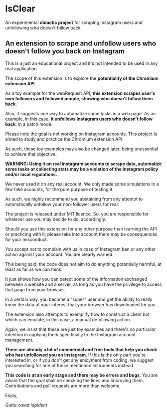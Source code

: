 # IsClear

An experimental  **didactic project** for scraping Instagram users and unfollowing who doesn't follow back.

## An extension to scrape and unfollow users who doesn't follow you back on Instagram

This is a just an educational project and it's not intended to be used in any real application.


The scope of this extension is to explore the **potentiality of the Chromium extension API**.

As a toy example for the webRequest API, **this extension scrapes user's own followers and followed people, showing who doesn't follow them back**.

Also, it suggests one way to automatize some tasks in a web page. As an example, in this case, **it unfollows Instagram users who doesn't follow back**, in a batch mode.

Please note the goal is not working on Instagram accounts. This project is aimed to study and practice the Chromium extension API. 

As such, these toy examples may also be changed later, being unessential to achieve that objective.

**WARNING: Using it on real Instagram accounts to scrape data, automatize some tasks or collecting stats may be a violation of the Instagram policy and/or local regulations.**

We never used it on any real account. We only made some simulations in a few fake accounts, for the pure purpose of testing it.

As such, we highly recommend you abstaining from any attempt to automatically unfollow your non-follower users for real.

The project is released under MIT licence. So, you are responsible for whatever use you may decide to do, accordingly.

Should you use this extension for any other purpose than learning the API or practicing with it, please take into account there may be consequences for your misconduct.

You accept not to complain with us in case of Instagram ban or any other action against your account. You are clearly warned.

This being said, the code does not aim to do anything potentially harmful, at least as far as we can think.

It just shows how you can detect some of the information exchanged between a website and a server, as long as you have the privilege to access that page from your browser.

In a certain way, you become a "super" user and get the ability to really know the data of your interest that your browser has downloaded for you.

The extension also attempts to exemplify how to construct a client bot which can emulate, in this case, a manual defollowing action.

Again, we insist that these are just toy examples and there's no particular intention in applying them specifically to the Instagram account management.

**There are already a lot of commercial and free tools that help you check who has unfollowed you on Instagram**. If this is the only part you're interested in, or if you don't get any enjoyment from coding, we suggest you searching for one of these mentioned instruments instead.

**This code is at an early stage and there may be errors and bugs**. You are aware that the goal shall be checking the lines and improving them. Contributions and pull requests are more than welcome.

Enjoy,

*Gutta cavat lapidem*
